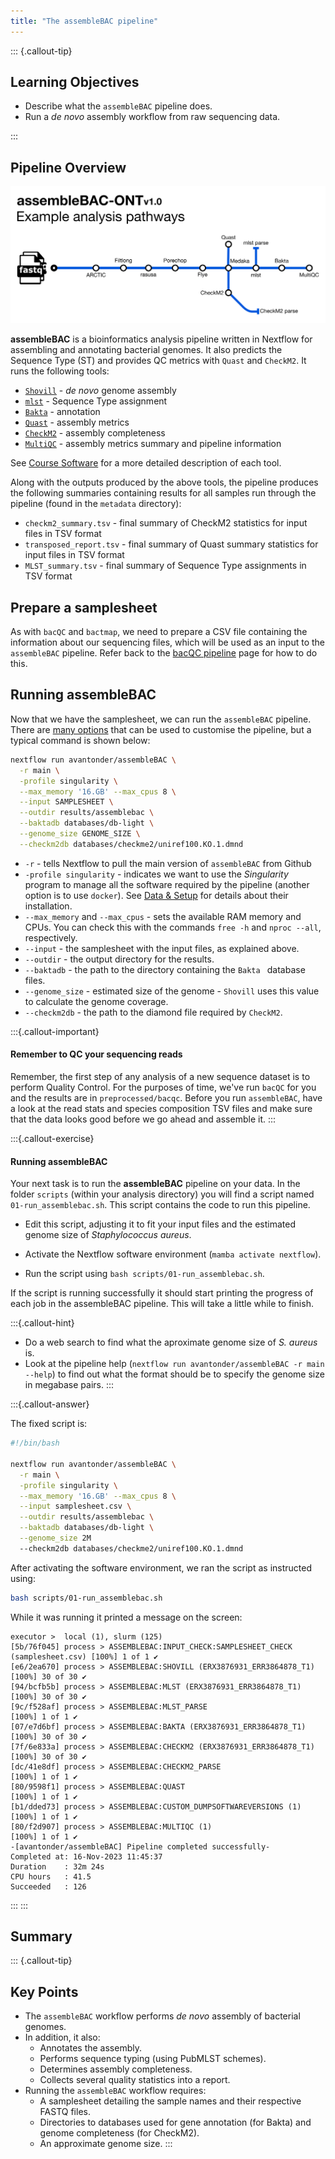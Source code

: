 ```yaml
---
title: "The assembleBAC pipeline"
---
```


::: {.callout-tip}
## Learning Objectives

- Describe what the `assembleBAC` pipeline does.
- Run a _de novo_ assembly workflow from raw sequencing data.

:::

## Pipeline Overview

![The assembleBAC pipeline](images/assembleBAC-ONT_metromap.png)

**assembleBAC** is a bioinformatics analysis pipeline written in Nextflow for assembling and annotating bacterial genomes. It also predicts the Sequence Type (ST) and provides QC metrics with `Quast` and `CheckM2`.  It runs the following tools: 

- [`Shovill`](https://github.com/tseemann/shovill) - *de novo* genome assembly
- [`mlst`](https://github.com/tseemann/mlst) - Sequence Type assignment
- [`Bakta`](https://github.com/oschwengers/bakta) - annotation
- [`Quast`](https://quast.sourceforge.net/) - assembly metrics
- [`CheckM2`](https://github.com/chklovski/CheckM2) - assembly completeness
- [`MultiQC`](https://multiqc.info/) - assembly metrics summary and pipeline information

See [Course Software](appendices/02-course_software.md) for a more detailed description of each tool.

Along with the outputs produced by the above tools, the pipeline produces the following summaries containing results for all samples run through the pipeline (found in the `metadata` directory):

- `checkm2_summary.tsv` - final summary of CheckM2 statistics for input files in TSV format
- `transposed_report.tsv` - final summary of Quast summary statistics for input files in TSV format
- `MLST_summary.tsv` - final summary of Sequence Type assignments in TSV format

## Prepare a samplesheet

As with `bacQC` and `bactmap`, we need to prepare a CSV file containing the information about our sequencing files, which will be used as an input to the `assembleBAC` pipeline.  Refer back to the [bacQC pipeline](07-bacqc.md#prepare-a-samplesheet) page for how to do this.

## Running assembleBAC

Now that we have the samplesheet, we can run the `assembleBAC` pipeline.  There are [many options](https://github.com/avantonder/assembleBAC/blob/main/docs/parameters.md) that can be used to customise the pipeline, but a typical command is shown below:

```bash
nextflow run avantonder/assembleBAC \
  -r main \
  -profile singularity \
  --max_memory '16.GB' --max_cpus 8 \
  --input SAMPLESHEET \
  --outdir results/assemblebac \
  --baktadb databases/db-light \
  --genome_size GENOME_SIZE \
  --checkm2db databases/checkme2/uniref100.KO.1.dmnd
```

- `-r` - tells Nextflow to pull the main version of `assembleBAC` from Github
- `-profile singularity` - indicates we want to use the _Singularity_ program to manage all the software required by the pipeline (another option is to use `docker`). See [Data & Setup](../setup.md) for details about their installation.
- `--max_memory` and `--max_cpus` - sets the available RAM memory and CPUs. You can check this with the commands `free -h` and `nproc --all`, respectively.
- `--input` - the samplesheet with the input files, as explained above.
- `--outdir` - the output directory for the results.
- `--baktadb` - the path to the directory containing the `Bakta ` database files.
- `--genome_size` - estimated size of the genome - `Shovill` uses this value to calculate the genome coverage.
- `--checkm2db` - the path to the diamond file required by `CheckM2`. 

:::{.callout-important}
#### Remember to QC your sequencing reads

Remember, the first step of any analysis of a new sequence dataset is to perform Quality Control. For the purposes of time, we've run `bacQC` for you and the results are in `preprocessed/bacqc`.  Before you run `assembleBAC`, have a look at the read stats and species composition TSV files and make sure that the data looks good before we go ahead and assemble it. 
:::

:::{.callout-exercise}
#### Running assembleBAC

Your next task is to run the **assembleBAC** pipeline on your data.  In the folder `scripts` (within your analysis directory) you will find a script named `01-run_assemblebac.sh`. This script contains the code to run this pipeline. 

- Edit this script, adjusting it to fit your input files and the estimated genome size of _Staphylococcus aureus_.

- Activate the Nextflow software environment (`mamba activate nextflow`).

- Run the script using `bash scripts/01-run_assemblebac.sh`.
  
If the script is running successfully it should start printing the progress of each job in the assembleBAC pipeline. This will take a little while to finish. <i class="fa-solid fa-mug-hot"></i>

:::{.callout-hint}
- Do a web search to find what the aproximate genome size of _S. aureus_ is.
- Look at the pipeline help (`nextflow run avantonder/assembleBAC -r main --help`) to find out what the format should be to specify the genome size in megabase pairs.
:::

:::{.callout-answer}

The fixed script is: 

```bash
#!/bin/bash

nextflow run avantonder/assembleBAC \
  -r main \
  -profile singularity \
  --max_memory '16.GB' --max_cpus 8 \
  --input samplesheet.csv \
  --outdir results/assemblebac \
  --baktadb databases/db-light \
  --genome_size 2M
  --checkm2db databases/checkme2/uniref100.KO.1.dmnd
```

After activating the software environment, we ran the script as instructed using:

```bash
bash scripts/01-run_assemblebac.sh
```

While it was running it printed a message on the screen: 

```
executor >  local (1), slurm (125)
[5b/76f045] process > ASSEMBLEBAC:INPUT_CHECK:SAMPLESHEET_CHECK (samplesheet.csv) [100%] 1 of 1 ✔
[e6/2ea670] process > ASSEMBLEBAC:SHOVILL (ERX3876931_ERR3864878_T1)              [100%] 30 of 30 ✔
[94/bcfb5b] process > ASSEMBLEBAC:MLST (ERX3876931_ERR3864878_T1)                 [100%] 30 of 30 ✔
[9c/f528af] process > ASSEMBLEBAC:MLST_PARSE                                      [100%] 1 of 1 ✔
[07/e7d6bf] process > ASSEMBLEBAC:BAKTA (ERX3876931_ERR3864878_T1)                [100%] 30 of 30 ✔
[7f/6e833a] process > ASSEMBLEBAC:CHECKM2 (ERX3876931_ERR3864878_T1)              [100%] 30 of 30 ✔
[dc/41e8df] process > ASSEMBLEBAC:CHECKM2_PARSE                                   [100%] 1 of 1 ✔
[80/9598f1] process > ASSEMBLEBAC:QUAST                                           [100%] 1 of 1 ✔
[b1/dded73] process > ASSEMBLEBAC:CUSTOM_DUMPSOFTWAREVERSIONS (1)                 [100%] 1 of 1 ✔
[80/f2d907] process > ASSEMBLEBAC:MULTIQC (1)                                     [100%] 1 of 1 ✔
-[avantonder/assembleBAC] Pipeline completed successfully-
Completed at: 16-Nov-2023 11:45:37
Duration    : 32m 24s
CPU hours   : 41.5
Succeeded   : 126
```

:::
:::

## Summary

::: {.callout-tip}
## Key Points

- The `assembleBAC` workflow performs _de novo_ assembly of bacterial genomes. 
- In addition, it also:
  - Annotates the assembly.
  - Performs sequence typing (using PubMLST schemes).
  - Determines assembly completeness.
  - Collects several quality statistics into a report.
- Running the `assembleBAC` workflow requires:
  - A samplesheet detailing the sample names and their respective FASTQ files. 
  - Directories to databases used for gene annotation (for Bakta) and genome completeness (for CheckM2).
  - An approximate genome size.
:::